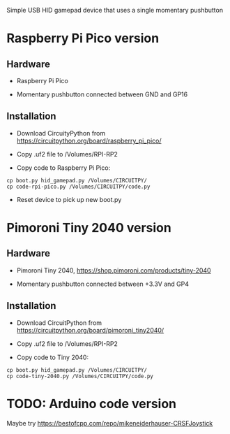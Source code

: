 Simple USB HID gamepad device that uses a single momentary pushbutton


# Raspberry Pi Pico version

## Hardware

* Raspberry Pi Pico

* Momentary pushbutton connected between GND and GP16

## Installation

* Download CircuityPython from https://circuitpython.org/board/raspberry_pi_pico/

* Copy .uf2 file to /Volumes/RPI-RP2

* Copy code to Raspberry Pi Pico:

```
cp boot.py hid_gamepad.py /Volumes/CIRCUITPY/
cp code-rpi-pico.py /Volumes/CIRCUITPY/code.py
```

* Reset device to pick up new boot.py


# Pimoroni Tiny 2040 version

## Hardware

* Pimoroni Tiny 2040, https://shop.pimoroni.com/products/tiny-2040

* Momentary pushbutton connected between +3.3V and GP4

## Installation

* Download CircuitPython from https://circuitpython.org/board/pimoroni_tiny2040/

* Copy .uf2 file to /Volumes/RPI-RP2

* Copy code to Tiny 2040:

```
cp boot.py hid_gamepad.py /Volumes/CIRCUITPY/
cp code-tiny-2040.py /Volumes/CIRCUITPY/code.py
```


# TODO: Arduino code version

Maybe try https://bestofcpp.com/repo/mikeneiderhauser-CRSFJoystick
